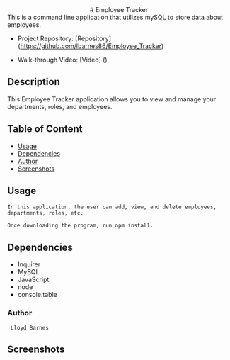 <div align="center">
# Employee Tracker
</div>
This is a command line application that utilizes mySQL to store data about employees.

- Project Repository: [Repository] (https://github.com/lbarnes86/Employee_Tracker)

- Walk-through Video: [Video] ()

## Description
This Employee Tracker application allows you to view and manage your departments, roles, and employees.

## Table of Content
- [Usage](#usage)
- [Dependencies](#dependencies)
- [Author](#author)
- [Screenshots](#screenshots)


## Usage
```
In this application, the user can add, view, and delete employees, departments, roles, etc.

Once downloading the program, run npm install. 
```

## Dependencies
- Inquirer
- MySQL
- JavaScript
- node
- console.table

### Author 

```
 Lloyd Barnes

```

## Screenshots




